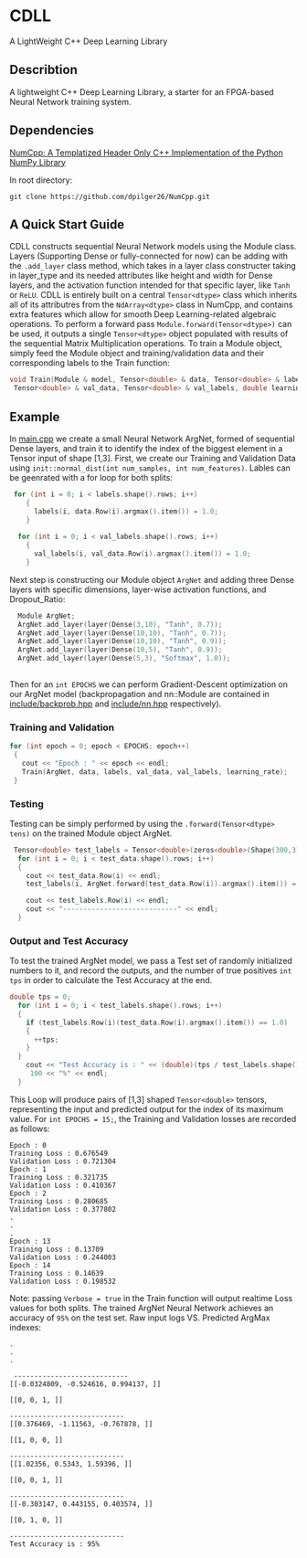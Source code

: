 # CDLL

A LightWeight C++ Deep Learning Library
## Describtion

A lightweight C++ Deep Learning Library, a starter for an FPGA-based Neural Network training system.

## Dependencies

[NumCpp: A Templatized Header Only C++ Implementation of the Python NumPy Library](https://github.com/dpilger26/NumCpp)

In root directory:

```
git clone https://github.com/dpilger26/NumCpp.git
```
## A Quick Start Guide

CDLL constructs sequential Neural Network models using the Module class. Layers (Supporting Dense or fully-connected for now) can be adding with the
`.add_layer` class method, which takes in a layer class constructer taking in layer_type and its needed attributes like height and width for Dense layers, and the activation function intended for that specific layer, like `Tanh` or `ReLU`.
CDLL is entirely built on a central `Tensor<dtype>` class which inherits all of its attributres from the `NdArray<dtype>` class in NumCpp, and contains extra features which allow for smooth Deep Learning-related algebraic operations. To perform a forward pass `Module.forward(Tensor<dtype>)` can be used, it outputs a single `Tensor<dtype>` object populated with results of the sequential Matrix Multiplication operations. To train a Module object, simply feed the Module object and training/validation data and their corresponding labels to the Train function:


```cpp
void Train(Module & model, Tensor<double> & data, Tensor<double> & labels,\
 Tensor<double> & val_data, Tensor<double> & val_labels, double learning_rate, bool Verbose = false)
```
 

## Example
 
In [main.cpp](https://github.com/EddCBen/CDLL/blob/main/main.cpp) we create a small Neural Network ArgNet, formed of sequential Dense layers, and train it 
to identify the index of the biggest element in a Tensor<double> input of shape [1,3].
First, we create our Training and Validation Data using `init::normal_dist(int num_samples, int num_features)`. Lables can be geenrated with a for loop for both splits:
```cpp
 for (int i = 0; i < labels.shape().rows; i++)
    {
      labels(i, data.Row(i).argmax().item()) = 1.0;
    }
  
  for (int i = 0; i < val_labels.shape().rows; i++)
    {
      val_labels(i, val_data.Row(i).argmax().item()) = 1.0;
    }
 ```
Next step is constructing our Module object `ArgNet` and adding three Dense layers with specific dimensions, layer-wise activation functions, and Dropout_Ratio:
```cpp
  Module ArgNet;
  ArgNet.add_layer(layer(Dense(3,10), "Tanh", 0.7));
  ArgNet.add_layer(layer(Dense(10,10), "Tanh", 0.7));
  ArgNet.add_layer(layer(Dense(10,10), "Tanh", 0.9));  
  ArgNet.add_layer(layer(Dense(10,5), "Tanh", 0.9));
  ArgNet.add_layer(layer(Dense(5,3), "Softmax", 1.0)); 
  
``` 
 Then for an `int EPOCHS` we can perform Gradient-Descent optimization on our ArgNet model (backpropagation and nn::Module are contained in [include/backprob.hpp](https://github.com/EddCBen/CDLL/blob/main/include/backprob.hpp) and [include/nn.hpp](https://github.com/EddCBen/CDLL/blob/main/include/nn.hpp) respectively). 

### Training and Validation
 ```cpp
 for (int epoch = 0; epoch < EPOCHS; epoch++)
  { 
    cout << "Epoch : " << epoch << endl;
    Train(ArgNet, data, labels, val_data, val_labels, learning_rate);
  }
 ```
### Testing
Testing can be simply performed by using the `.forward(Tensor<dtype> tens)` on the trained Module object ArgNet.
 
```cpp
 Tensor<double> test_labels = Tensor<double>(zeros<double>(Shape(300,3)));
  for (int i = 0; i < test_data.shape().rows; i++)
  {
    cout << test_data.Row(i) << endl;
    test_labels(i, ArgNet.forward(test_data.Row(i)).argmax().item()) = 1.0;

    cout << test_labels.Row(i) << endl;
    cout << "----------------------------" << endl;
  }
```
### Output and Test Accuracy
                                                  
To test the trained ArgNet model, we pass a Test set of randomly initialized numbers to it, and record the outputs, and the number of true positives
`int tps` in order to calculate the Test Accuracy at the end.
```cpp
double tps = 0;
  for (int i = 0; i < test_labels.shape().rows; i++)
  {
    if (test_labels.Row(i)(test_data.Row(i).argmax().item()) == 1.0)
    {
      ++tps;
    }
  }
    cout << "Test Accuracy is : " << (double)(tps / test_labels.shape().rows) *\
     100 << "%" << endl;
  }                                                  
```
This Loop will produce pairs of [1,3] shaped `Tensor<double>` tensors, representing the input and predicted output for the index of its maximum value.
For `int EPOCHS = 15;`, the Training and Validation losses are recorded as follows:
```
Epoch : 0
Training Loss : 0.676549
Validation Loss : 0.721304
Epoch : 1
Training Loss : 0.321735
Validation Loss : 0.410367
Epoch : 2
Training Loss : 0.280685
Validation Loss : 0.377802
.
.
.
Epoch : 13
Training Loss : 0.13709
Validation Loss : 0.244003
Epoch : 14
Training Loss : 0.14639
Validation Loss : 0.198532

 ```
Note: passing `Verbose = true` in the Train function will output realtime Loss values for both splits.
The trained ArgNet Neural Network achieves an accuracy of `95%` on the test set. 
Raw input logs VS. Predicted ArgMax indexes:
```
.
.
.

 ----------------------------
[[-0.0324809, -0.524616, 0.994137, ]]

[[0, 0, 1, ]]

----------------------------
[[0.376469, -1.11563, -0.767878, ]]

[[1, 0, 0, ]]

----------------------------
[[1.02356, 0.5343, 1.59396, ]]

[[0, 0, 1, ]]

----------------------------
[[-0.303147, 0.443155, 0.403574, ]]

[[0, 1, 0, ]]

----------------------------
Test Accuracy is : 95%

```
